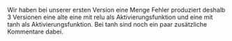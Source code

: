 Wir haben bei unserer ersten Version eine Menge Fehler produziert deshalb 3 Versionen eine alte eine mit relu als Aktivierungsfunktion und eine mit tanh als Aktivierungsfunktion.
Bei tanh sind noch ein paar zusätzliche Kommentare dabei.
